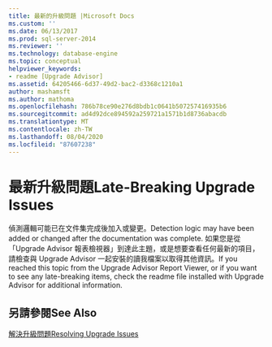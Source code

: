 ```yaml
---
title: 最新的升級問題 |Microsoft Docs
ms.custom: ''
ms.date: 06/13/2017
ms.prod: sql-server-2014
ms.reviewer: ''
ms.technology: database-engine
ms.topic: conceptual
helpviewer_keywords:
- readme [Upgrade Advisor]
ms.assetid: 64205466-6d37-49d2-bac2-d3368c1210a1
author: mashamsft
ms.author: mathoma
ms.openlocfilehash: 786b78ce90e276d8bdb1c0641b507257416935b6
ms.sourcegitcommit: ad4d92dce894592a259721a1571b1d8736abacdb
ms.translationtype: MT
ms.contentlocale: zh-TW
ms.lasthandoff: 08/04/2020
ms.locfileid: "87607238"
---
```

# <a name="late-breaking-upgrade-issues"></a><span data-ttu-id="a5849-102">最新升級問題</span><span class="sxs-lookup"><span data-stu-id="a5849-102">Late-Breaking Upgrade Issues</span></span>
  <span data-ttu-id="a5849-103">偵測邏輯可能已在文件集完成後加入或變更。</span><span class="sxs-lookup"><span data-stu-id="a5849-103">Detection logic may have been added or changed after the documentation was complete.</span></span> <span data-ttu-id="a5849-104">如果您是從「Upgrade Advisor 報表檢視器」到達此主題，或是想要查看任何最新的項目，請檢查與 Upgrade Advisor 一起安裝的讀我檔案以取得其他資訊。</span><span class="sxs-lookup"><span data-stu-id="a5849-104">If you reached this topic from the Upgrade Advisor Report Viewer, or if you want to see any late-breaking items, check the readme file installed with Upgrade Advisor for additional information.</span></span>  
  
## <a name="see-also"></a><span data-ttu-id="a5849-105">另請參閱</span><span class="sxs-lookup"><span data-stu-id="a5849-105">See Also</span></span>  
 [<span data-ttu-id="a5849-106">解決升級問題</span><span class="sxs-lookup"><span data-stu-id="a5849-106">Resolving Upgrade Issues</span></span>](../../../2014/sql-server/install/resolving-upgrade-issues.md)  
  
  
